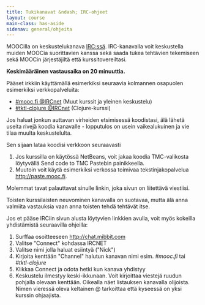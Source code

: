 ```yaml
---
title: Tukikanavat &ndash; IRC-ohjeet
layout: course
main-class: has-aside
sidenav: general/ohjeita
---
```


MOOCilla on keskustelukanava [IRC:ssä](http://fi.wikipedia.org/wiki/IRC). IRC-kanavalla voit keskustella muiden MOOCia suorittavien kanssa sekä saada tukea tehtävien tekemiseen sekä MOOCin järjestäjiltä että kurssitovereiltasi.

**Keskimääräinen vastausaika on 20 minuuttia.**

Pääset irkkiin käyttämällä esimerkiksi seuraavia kolmannen osapuolen esimerkiksi verkkopalveluita:

- [#mooc.fi @IRCnet](http://chat.mibbit.com/?server=ircnet.eversible.com&channel=%23mooc.fi) (Muut kurssit ja yleinen keskustelu) 
- [#tktl-clojure @IRCnet](http://chat.mibbit.com/?server=ircnet.eversible.com&channel=%23tktl-clojure) (Clojure-kurssi)

Jos haluat jonkun auttavan virheiden etsimisessä koodistasi, älä lähetä useita rivejä koodia kanavalle - lopputulos on usein vaikealukuinen ja vie tilaa muulta keskustelulta. 

Sen sijaan lataa koodisi verkkoon seuraavasti

1. Jos kurssilla on käytössä NetBeans, voit jakaa koodia TMC-valikosta löytyvällä Send code to TMC Pastebin painikkeella. 
2. Muutoin voit käytä esimerkiksi verkossa toimivaa tekstinjakopalvelua <http://paste.mooc.fi>. 

Molemmat tavat palauttavat sinulle linkin, joka sivun on liitettävä viestiisi. 

Toisten kurssilaisten neuvominen kanavalla on suotavaa, mutta älä anna valmiita vastauksia vaan anna toisten tehdä tehtävät itse.

Jos et pääse IRCiin sivun alusta löytyvien linkkien avulla, voit myös kokeilla yhdistämistä seuraavilla ohjeilla:

1. Surffaa osoitteeseen <http://chat.mibbit.com>
2. Valitse "Connect" kohdassa IRCNET
3. Valitse nimi jolla haluat esiintyä ("Nick")
4. Kirjoita kenttään "Channel" halutun kanavan nimi esim. *#mooc.fi* tai *#tktl-clojure*
5. Klikkaa Connect ja odota hetki kun kanava yhdistyy
6. Keskustelu ilmestyy keski-ikkunaan. Voit kirjoittaa viestejä ruudun pohjalla olevaan kenttään. Oikealla näet listauksen kanavalla olijoista. Nimen vieressä oleva keltainen @ tarkoittaa että kyseessä on yksi kurssin ohjaajista.
